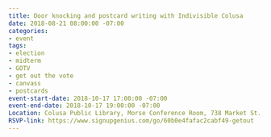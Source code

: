 ```yaml
---
title: Door knocking and postcard writing with Indivisible Colusa
date: 2018-08-21 08:00:00 -07:00
categories:
- event
tags:
- election
- midterm
- GOTV
- get out the vote
- canvass
- postcards
event-start-date: 2018-10-17 17:00:00 -07:00
event-end-date: 2018-10-17 19:00:00 -07:00
Location: Colusa Public Library, Morse Conference Room, 738 Market St., Colusa, CA
RSVP-link: https://www.signupgenius.com/go/60b0e4fafac2cabf49-getout
---
```


